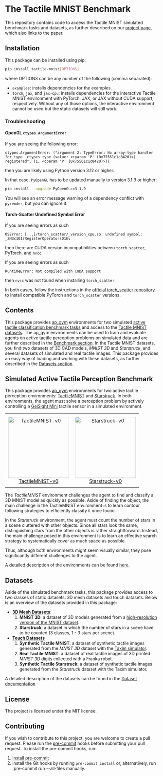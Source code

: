 # The Tactile MNIST Benchmark

This repository contains code to access the Tactile MNIST simulated benchmark tasks and datasets, as further described on our [project page](https://sites.google.com/robot-learning.de/tactile-mnist/), which also links to the paper.

## Installation

This package can be installed using pip:

```bash
pip install tactile-mnist[OPTIONS]
```

where OPTIONS can be any number of the following (comma separated):

- `examples`: installs dependencies for the examples.
- `torch`, `jax`, and `jax-cpu`: installs dependencies for the interactive Tactile MNIST environment with PyTorch, JAX, or JAX without CUDA support, respectively. Without any of those options, the interactive environment cannot be used but the static datasets will still work.

### Troubleshooting

#### OpenGL `ctypes.ArgumentError`

If you are seeing the following error:
```
ctypes.ArgumentError: ("argument 2: TypeError: No array-type handler for type _ctypes.type (value: <cparam 'P' (0x75561c1c8420)>) registered", (1, <cparam 'P' (0x75561c1c8420)>))
```
then you are likely using Python version 3.12 or higher.

In that case, `PyOpenGL` has to be updated manually to version 3.1.9 or higher:
```bash
pip install --upgrade PyOpenGL>=3.1.9
```
You will see an error message warning of a dependency conflict with `pyrender`, but you can ignore it.

#### Torch-Scatter Undefined Symbol Error
If you are seeing errors as such

```
OSError: [...]/torch_scatter/_version_cpu.so: undefined symbol: _ZN3c1017RegisterOperatorsD1Ev
```

then there are CUDA version incompatibilities between `torch_scatter`, PyTorch, and `nvcc`.

If you are seeing errors as such

```
RuntimeError: Not compiled with CUDA support
```

then `nvcc` was not found when installing `torch_scatter`.

In both cases, follow the instructions in the [official torch_scatter repository](https://github.com/rusty1s/pytorch_scatter) to install compatible PyTorch and `torch_scatter` versions.

## Contents

This package provides [ap_gym](https://github.com/TimSchneider42/active-perception-gym) environments for two simulated [active tactile classification benchmark tasks](#simulated-active-tactile-perception-benchmark) and access to the [Tactile MNIST datasets](#datasets).
The ap_gym environments can be used to train and evaluate agents on active tactile perception problems on simulated data and are further described in the [Benchmark section](#simulated-active-tactile-perception-benchmark).
In the Tactile MNIST datasets, you find two datasets of 3D CAD models, _MNIST 3D_ and _Starstruck_, and several datasets of simulated and real tactile images.
This package provides an easy way of loading and working with these datasets, as further described in the [Datasets section](#datasets).

## Simulated Active Tactile Perception Benchmark

This package provides [ap_gym](https://github.com/TimSchneider42/active-perception-gym) environments for two active tactile perception environments: [TactileMNIST](doc/TactileMNIST.md) and [Starstruck](doc/Starstruck.md).
In both environments, the agent must solve a perception problem by actively controlling a [GelSight Mini](https://www.gelsight.com/gelsightmini/) tactile sensor in a simulated environment.

<div align="center">
    <table style="border-collapse: collapse; border: none;">
        <tr style="border: none;">
            <td align="center" style="border: none; padding: 10px;">
                <img src="doc/img/env/TactileMNIST-v0.gif" alt="TactileMNIST-v0" width="200px"/><br/>
                <a href="/TactileMNIST.md">
                    TactileMNIST-v0
                </a>
            </td>
            <td align="center" style="border: none; padding: 10px;">
                <img src="doc/img/env/Starstruck-v0.gif" alt="Starstruck-v0" width="200px"/><br/>
                <a href="Starstruck.md">
                    Starstruck-v0
                </a>
            </td>
        </tr>
    </table>
</div>

The _TactileMNIST_ environment challenges the agent to find and classify a 3D MNIST model as quickly as possible.
Aside of finding the object, the main challenge in the TactileMNIST environment is to learn contour following strategies to efficiently classify it once found.

In the _Starstruck_ environment, the agent must count the number of stars in a scene cluttered with other objects.
Since all stars look the same, distinguishing stars from the other objects is rather straightforward.
Instead, the main challenge posed in this environment is to learn an effective search strategy to systematically cover as much space as possible.

Thus, although both environments might seem visually similar, they pose significantly different challenges to the agent.

A detailed description of the environments can be found [here](doc/TactileClassificationEnv.md).

## Datasets

Aside of the simulated benchmark tasks, this package provides access to two classes of static datasets: 3D mesh datasets and touch datasets.
Below is an overview of the datasets provided in this package:

- **[3D Mesh Datasets](doc/datasets.md#3d-mesh-datasets)**:
    1. **MNIST 3D**: a dataset of 3D models generated from a [high-resolution version of the MNIST dataset](https://arxiv.org/abs/2011.07946).
    2. **Starstruck**: a dataset in which the number of stars in a scene have to be counted (3 classes, 1 - 3 stars per scene).
- **[Touch Datasets](doc/datasets.md#touch-datasets)**
    1. **Synthetic Tactile MNIST**: a dataset of synthetic tactile images generated from the _MNIST 3D_ dataset with the [Taxim simulator](https://arxiv.org/abs/2109.04027).
    2. **Real Tactile MNIST**: a dataset of real tactile images of 3D printed _MNIST 3D_ digits collected with a Franka robot.
    3. **Synthetic Tactile Starstruck**: a dataset of synthetic tactile images generated from the _Starstruck_ dataset with the Taxim simulator.

A detailed description of the datasets can be found in the [Dataset documentation](doc/datasets.md).

## License

The project is licensed under the MIT license.

## Contributing

If you wish to contribute to this project, you are welcome to create a pull request.
Please run the [pre-commit](https://pre-commit.com/) hooks before submitting your pull request.
To install the pre-commit hooks, run:

1. [Install pre-commit](https://pre-commit.com/#install)
2. Install the Git hooks by running `pre-commit install` or, alternatively, run `pre-commit run --all-files manually.
